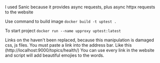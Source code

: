 I used Sanic because it provides async requests, plus async httpx requests to the website

Use command to build image
```docker build -t uptest . ```

To start project
```docker run --name upproxy uptest:latest ```

Links on the haven't been replaced, because this manipulation is damaged css, js files.
You must paste a link into the address bar. Like this (http://localhost:9000/topics/health/)
You can use every link in the website and script will add beautiful emojies to the words.
